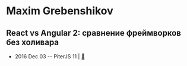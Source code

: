 # Maxim Grebenshikov

## React vs Angular 2: сравнение фреймворков без холивара
- 2016 Dec 03 -- PiterJS 11  | [:notebook:](http://amp.gs/zOvY)  

